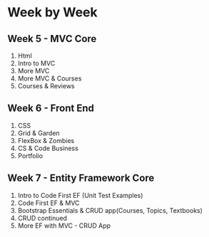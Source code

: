 # Week by Week

## Week 5 - MVC Core
1. Html 
2. Intro to MVC
3. More MVC
4. More MVC & Courses
5. Courses & Reviews

## Week 6 - Front End
1. CSS 
2. Grid & Garden
3. FlexBox & Zombies
4. CS & Code Business
5. Portfolio

## Week 7 - Entity Framework Core
1. Intro to Code First EF (Unit Test Examples)
2. Code First EF & MVC
3. Bootstrap Essentials & CRUD app(Courses, Topics, Textbooks)
4. CRUD continued
5. More EF with MVC - CRUD App